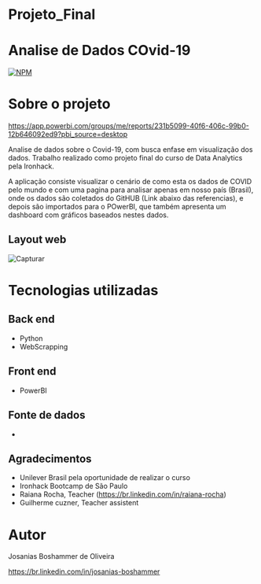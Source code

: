 # Projeto_Final

# Analise de Dados COvid-19
[![NPM](https://img.shields.io/npm/l/react)](https://github.com/Josanias-O/Projeto_Final/blob/main/LICENSE) 

# Sobre o projeto

https://app.powerbi.com/groups/me/reports/231b5099-40f6-406c-99b0-12b646092ed9?pbi_source=desktop

Analise de dados sobre o Covid-19, com busca enfase em visualização dos dados.
Trabalho realizado como projeto final do curso de Data Analytics pela Ironhack.

A aplicação consiste visualizar o cenário de como esta os dados de COVID pelo mundo e com uma pagina para analisar apenas em nosso país (Brasil), onde os dados são coletados do GitHUB (Link abaixo das referencias), e depois são importados para o POwerBI, que também apresenta um dashboard com gráficos baseados nestes dados.

## Layout web
![Capturar](https://user-images.githubusercontent.com/71883720/115997627-28169200-a5ba-11eb-8741-5101b615af86.PNG)

# Tecnologias utilizadas

## Back end
- Python
- WebScrapping

## Front end
- PowerBI

## Fonte de dados
- 


## Agradecimentos
- Unilever Brasil pela oportunidade de realizar o curso
- Ironhack Bootcamp de São Paulo
- Raiana Rocha, Teacher (https://br.linkedin.com/in/raiana-rocha)
- Guilherme cuzner, Teacher assistent 


# Autor

Josanias Boshammer de Oliveira

https://br.linkedin.com/in/josanias-boshammer
